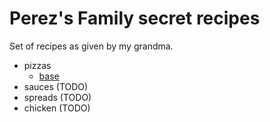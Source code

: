 # Perez's Family secret recipes

Set of recipes as given by my grandma.

- pizzas
  - [base](./pizza/base.md)
- sauces (TODO)
- spreads (TODO)
- chicken (TODO)